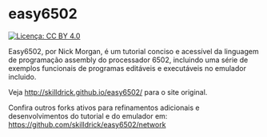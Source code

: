 # easy6502
[![Licença: CC BY 4.0](https://img.shields.io/badge/License-CC%20BY%204.0-lightgrey.svg)](https://creativecommons.org/licenses/by/4.0/)

Easy6502, por Nick Morgan, é um tutorial conciso e acessível da linguagem de programação assembly do processador 6502, incluindo uma série de exemplos funcionais de programas editáveis e executáveis no emulador incluido.

Veja http://skilldrick.github.io/easy6502/ para o site original.

Confira outros forks ativos para refinamentos adicionais e desenvolvimentos do tutorial e do emulador em:
https://github.com/skilldrick/easy6502/network
